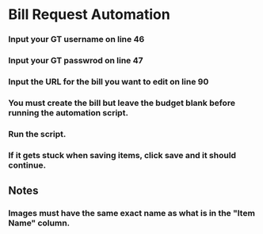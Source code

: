 # Bill Request Automation

### Input your GT username on line 46
### Input your GT passwrod on line 47


### Input the URL for the bill you want to edit on line 90
### You must create the bill but leave the budget blank before running the automation script.


### Run the script.
### If it gets stuck when saving items, click save and it should continue.


## Notes

### Images must have the same exact name as what is in the "Item Name" column. 
